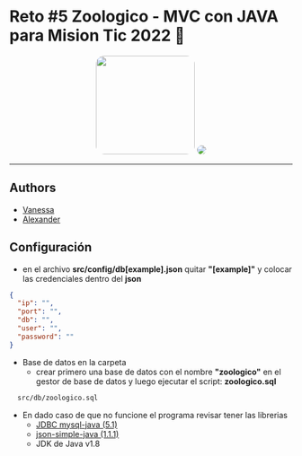 # Reto #5 Zoologico - MVC con JAVA para Mision Tic 2022 🚀

<div style="text-align: center;">
  <img src="https://pbs.twimg.com/profile_images/1386480173613076484/FRbS-TaM_400x400.jpg" width="176" style="border-radius: 15px;">
  <img src="https://i.ytimg.com/vi/vLuxYtkxQTM/mqdefault.jpg" width="auto" style="border-radius: 15px;">
</div>

---

## Authors

- [Vanessa](https://www.github.com/)
- [Alexander](https://www.github.com/g1alexander)

## Configuración

- en el archivo **src/config/db[example].json** quitar **"[example]"** y colocar las credenciales dentro del **json**

```json
{
  "ip": "",
  "port": "",
  "db": "",
  "user": "",
  "password": ""
}
```

- Base de datos en la carpeta
  - crear primero una base de datos con el nombre **"zoologico"** en el gestor de base de datos y luego ejecutar el script: **zoologico.sql**

```txt
  src/db/zoologico.sql
```

- En dado caso de que no funcione el programa revisar tener las librerias
  - [JDBC mysql-java (5.1)](https://jar-download.com/artifacts/mysql/mysql-connector-java)
  - [json-simple-java (1.1.1)](https://jar-download.com/?search_box=JSON.simple)
  - JDK de Java v1.8
